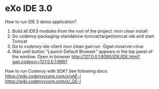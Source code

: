 # eXo IDE 3.0

How to run IDE 3 demo application?
1. Build all IDE3 modules from the root of the project:
mvn clean install
2. Go codenvy-packaging-standalone-tomcat/target/tomcat-ide and start Tomcat
3. Go to codenvy-ide-client
mvn clean gwt:run -Dgwt.noserver=true
4. Wait until button "Launch Default Browser" appears in the top panel of the window.
Open in browser http://127.0.0.1:8080/IDE/IDE.html?gwt.codesvr=127.0.0.1:9997

How to run Codenvy with SDK?
See following docs:
https://wiki.codenvycorp.com/x/vAE-/
https://wiki.codenvycorp.com/x/_QE-/

